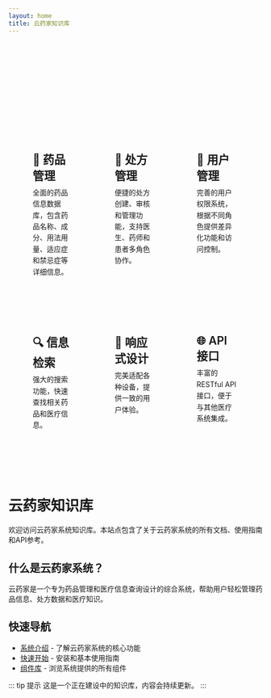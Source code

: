 ```yaml
---
layout: home
title: 云药家知识库
---
```


<div style="height: 80px"></div>

<HomeLayout />

<div style="height: 80px"></div>

<div class="features-container">
  <div class="features">
    <div class="feature">
      <h2>💊 药品管理</h2>
      <p>全面的药品信息数据库，包含药品名称、成分、用法用量、适应症和禁忌症等详细信息。</p>
    </div>
    <div class="feature">
      <h2>📝 处方管理</h2>
      <p>便捷的处方创建、审核和管理功能，支持医生、药师和患者多角色协作。</p>
    </div>
    <div class="feature">
      <h2>👥 用户管理</h2>
      <p>完善的用户权限系统，根据不同角色提供差异化功能和访问控制。</p>
    </div>
    <div class="feature">
      <h2>🔍 信息检索</h2>
      <p>强大的搜索功能，快速查找相关药品和医疗信息。</p>
    </div>
    <div class="feature">
      <h2>📱 响应式设计</h2>
      <p>完美适配各种设备，提供一致的用户体验。</p>
    </div>
    <div class="feature">
      <h2>🌐 API接口</h2>
      <p>丰富的RESTful API接口，便于与其他医疗系统集成。</p>
    </div>
  </div>
</div>

<style>
.features-container {
  max-width: 1200px;
  margin: 0 auto;
  padding: 0 1.5rem 4rem;
}

.features {
  display: grid;
  grid-template-columns: repeat(3, 1fr);
  gap: 2rem;
}

.feature {
  background-color: transparent;
  border-radius: 8px;
  padding: 1.5rem;
  transition: transform 0.3s ease, box-shadow 0.3s ease;
}

.feature h2 {
  font-size: 1.4rem;
  font-weight: 600;
  margin-bottom: 0.5rem;
  color: var(--vp-c-text-1);
}

.feature p {
  color: var(--vp-c-text-2);
  line-height: 1.6;
  margin: 0;
}

html.dark .feature {
  background-color: var(--vp-c-bg-soft);
  box-shadow: 0 4px 8px rgba(0, 0, 0, 0.2);
}

html.dark .feature:hover {
  transform: translateY(-5px);
  box-shadow: 0 8px 16px rgba(0, 0, 0, 0.3);
}

@media (max-width: 768px) {
  .features {
    grid-template-columns: repeat(2, 1fr);
  }
}

@media (max-width: 480px) {
  .features {
    grid-template-columns: 1fr;
  }
}

/* 隐藏标题 */
.vp-doc h1 {
  display: none;
}

/* 深色模式切换按钮增强 */
.VPSwitchAppearance {
  transform: scale(1.1);
}

html.dark img {
  filter: brightness(0.9);
}
</style>

# 云药家知识库

欢迎访问云药家系统知识库。本站点包含了关于云药家系统的所有文档、使用指南和API参考。

## 什么是云药家系统？

云药家是一个专为药品管理和医疗信息查询设计的综合系统，帮助用户轻松管理药品信息、处方数据和医疗知识。

## 快速导航

- [系统介绍](/yyj/guide/index.html) - 了解云药家系统的核心功能
- [快速开始](/yyj/guide/getting-started.html) - 安装和基本使用指南
- [组件库](/yyj/components/index.html) - 浏览系统提供的所有组件

::: tip 提示
这是一个正在建设中的知识库，内容会持续更新。
:::
